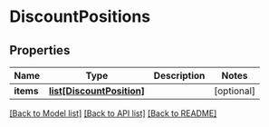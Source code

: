 # DiscountPositions

## Properties
Name | Type | Description | Notes
------------ | ------------- | ------------- | -------------
**items** | [**list[DiscountPosition]**](DiscountPosition.md) |  | [optional] 

[[Back to Model list]](../README.md#documentation-for-models) [[Back to API list]](../README.md#documentation-for-api-endpoints) [[Back to README]](../README.md)


